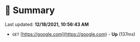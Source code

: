 # 📖 Summary
Last updated: **12/18/2021, 10:56:43 AM**

- `GET` [https://google.com](https://google.com) - **Up** (137ms)
